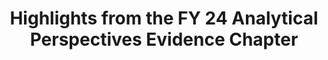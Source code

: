 ---
title: Highlights from the FY 24 Analytical Perspectives Evidence Chapter
year: 2024
description: 
doc-link: assets/resources/2024 Evidence Chapter in Brief.pdf
aria-label: Highlights from the FY 24 Analytical Perspectives Evidence Chapter
content_tags: 
type: link
filters: quick-reference omb 2024 evaluation evidence-act evidence-use
post-date: March 13, 2023
---